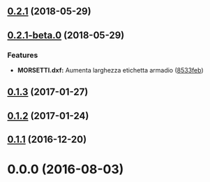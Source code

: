 <a name="0.2.1"></a>
## [0.2.1](https://github.com/eca-automs/schematics/MC-FAL10A/compare/v0.2.1-beta.0...v0.2.1) (2018-05-29)



<a name="0.2.1-beta.0"></a>
## [0.2.1-beta.0](https://github.com/eca-automs/schematics/MC-FAL10A/compare/v0.2.0...v0.2.1-beta.0) (2018-05-29)


### Features

* **MORSETTI.dxf:** Aumenta larghezza etichetta armadio ([8533feb](https://github.com/eca-automs/schematics/MC-FAL10A/commit/8533feb))



<a name="0.1.3"></a>
## [0.1.3](https://github.com/eca-automs/schematics/MC-FAL10A/compare/v0.1.2...v0.1.3) (2017-01-27)



<a name="0.1.2"></a>
## [0.1.2](https://github.com/eca-automs/schematics/MC-FAL10A/compare/v0.1.1...v0.1.2) (2017-01-24)



<a name="0.1.1"></a>
## [0.1.1](https://github.com/eca-automs/schematics/MC-FAL10A/compare/v0.0.0...v0.1.1) (2016-12-20)



<a name="0.0.0"></a>
# 0.0.0 (2016-08-03)
